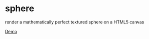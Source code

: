 sphere
======

render a mathematically perfect textured sphere on a HTML5 canvas

[Demo](http://sam.haslers.info/render-sphere/JavaScript+Canvas.html)